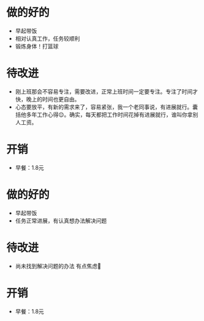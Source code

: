 # 做的好的
* 早起带饭
* 相对认真工作，任务较顺利
* 锻炼身体！打篮球

# 待改进
* 刚上班那会不容易专注，需要改进，正常上班时间一定要专注。专注了时间才快，晚上的时间也更自由。
* 心态要放平，有新的需求来了，容易紧张，我一个老同事说，有进展就行。囊括他多年工作心得😌。确实，每天都把工作时间花掉有进展就行，谁叫你拿别人工资。


# 开销
* 早餐：1.8元 



# 做的好的
* 早起带饭
* 任务正常进展，有认真想办法解决问题

# 待改进
* 尚未找到解决问题的办法 有点焦虑🥺


# 开销
* 早餐：1.8元 